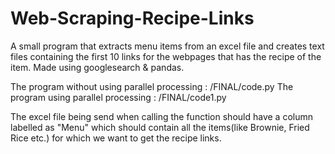 # Web-Scraping-Recipe-Links
A small program that extracts menu items from an excel file and creates text files containing the first 10 links for the webpages that has the recipe of the item. Made using googlesearch &amp; pandas.

The program without using parallel processing : /FINAL/code.py
The program using parallel processing : /FINAL/code1.py

The excel file being send when calling the function should have a column labelled as "Menu" which should contain all the items(like Brownie, Fried Rice etc.) for which we want to get the recipe links.
